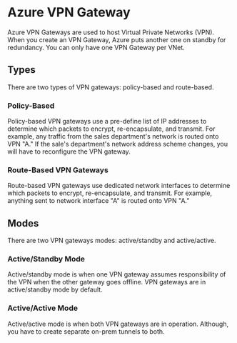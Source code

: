# Azure VPN Gateway
Azure VPN Gateways are used to host Virtual Private Networks (VPN). When you create an VPN Gateway, Azure puts another one on standby for redundancy. You can only have one VPN Gateway per VNet.

## Types
There are two types of VPN gateways: policy-based and route-based. 

### Policy-Based   
Policy-based VPN gateways use a pre-define list of IP addresses to determine which packets to encrypt, re-encapsulate, and transmit. For example, any traffic from the sales department's network is routed onto VPN "A." If the sale's department's network address scheme changes, you will have to reconfigure the VPN gateway.

### Route-Based VPN Gateways  
Route-based VPN gateways use dedicated network interfaces to determine which packets to encrypt, re-encapsulate, and transmit. For example, anything sent to network interface "A" is routed onto VPN "A." 

## Modes
There are two VPN gateways modes: active/standby and active/active.

### Active/Standby Mode  
Active/standby mode is when one VPN gateway assumes responsibility of the VPN when the other gateway goes offline. VPN gateways are in active/standby mode by default. 

### Active/Active Mode  
Active/active mode is when both VPN gateways are in operation. Although, you have to create separate on-prem tunnels to both. 